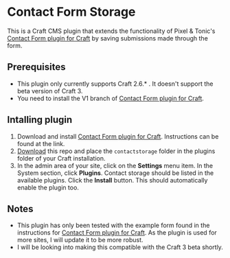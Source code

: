 # Contact Form Storage

This is a Craft CMS plugin that extends the functionality of Pixel & Tonic's [Contact Form plugin for Craft](https://github.com/craftcms/contact-form/tree/v1) by saving submissions made through the form.

## Prerequisites

- This plugin only currently supports Craft 2.6.* . It doesn't support the beta version of Craft 3.
- You need to install the V1 branch of [Contact Form plugin for Craft](https://github.com/craftcms/contact-form/tree/v1).

## Intalling plugin

1. Download and install [Contact Form plugin for Craft](https://github.com/craftcms/contact-form/tree/v1). Instructions can be found at the link.
2. [Download](https://github.com/davidpanaho/contact-form-storage/archive/master.zip) this repo and place the `contactstorage` folder in the plugins folder of your Craft installation.
3. In the admin area of your site, click on the **Settings** menu item. In the System section, click **Plugins**. Contact storage should be listed in the available plugins. Click the **Install** button. This should automatically enable the plugin too.

## Notes

- This plugin has only been tested with the example form found in the instructions for [Contact Form plugin for Craft](https://github.com/craftcms/contact-form/tree/v1). As the plugin is used for more sites, I will update it to be more robust.
- I will be looking into making this compatible with the Craft 3 beta shortly.
